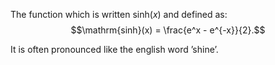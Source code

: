 The function which is written $\mathrm{sinh}(x)$ and defined as:
$$\mathrm{sinh}(x) = \frac{e^x - e^{-x}}{2}.$$

It is often pronounced like the english word ’shine’.

